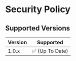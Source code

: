 # Security Policy

## Supported Versions

| Version | Supported          |
| ------- | ------------------ |
| 1.0.x   | :white_check_mark: (Up To Date) |




